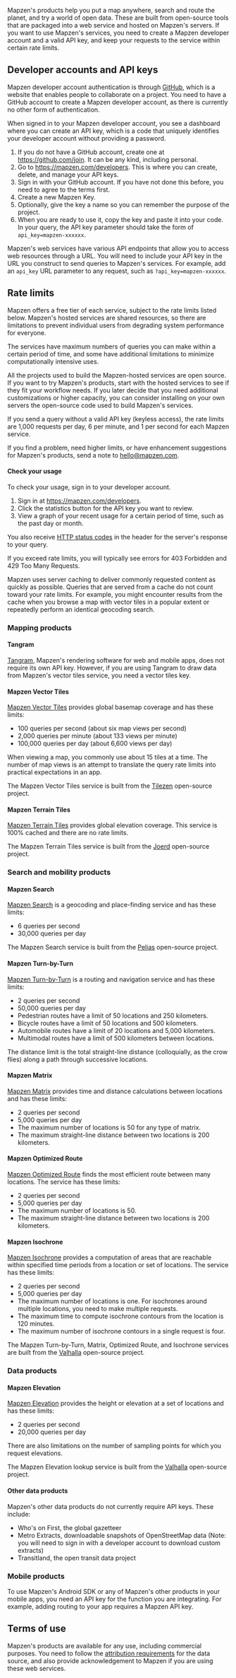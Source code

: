 Mapzen's products help you put a map anywhere, search and route the planet, and try a world of open data. These are built from open-source tools that are packaged into a web service and hosted on Mapzen's servers. If you want to use Mapzen's services, you need to create a Mapzen developer account and a valid API key, and keep your requests to the service within certain rate limits.

## Developer accounts and API keys

Mapzen developer account authentication is through [GitHub](https://github.com), which is a website that enables people to collaborate on a project. You need to have a GitHub account to create a Mapzen developer account, as there is currently no other form of authentication.

When signed in to your Mapzen developer account, you see a dashboard where you can create an API key, which is a code that uniquely identifies your developer account without providing a password.

1. If you do not have a GitHub account, create one at https://github.com/join. It can be any kind, including personal.
2. Go to https://mapzen.com/developers. This is where you can create, delete, and manage your API keys.
3. Sign in with your GitHub account. If you have not done this before, you need to agree to the terms first.
4. Create a new Mapzen Key.
5. Optionally, give the key a name so you can remember the purpose of the project.
6. When you are ready to use it, copy the key and paste it into your code. In your query, the API key parameter should take the form of `api_key=mapzen-xxxxxx`.

Mapzen's web services have various API endpoints that allow you to access web resources through a URL. You will need to include your API key in the URL you construct to send queries to Mapzen's services. For example, add an `api_key` URL parameter to any request, such as `?api_key=mapzen-xxxxxx`.

## Rate limits
Mapzen offers a free tier of each service, subject to the rate limits listed below. Mapzen's hosted services are shared resources, so there are limitations to prevent individual users from degrading system performance for everyone.

The services have maximum numbers of queries you can make within a certain period of time, and some have additional limitations to minimize computationally intensive uses.

All the projects used to build the Mapzen-hosted services are open source. If you want to try Mapzen's products, start with the hosted services to see if they fit your workflow needs. If you later decide that you need additional customizations or higher capacity, you can consider installing on your own servers the open-source code used to build Mapzen's services.

If you send a query without a valid API key (keyless access), the rate limits are 1,000 requests per day, 6 per minute, and 1 per second for each Mapzen service.

If you find a problem, need higher limits, or have enhancement suggestions for Mapzen's products, send a note to hello@mapzen.com.

#### Check your usage

To check your usage, sign in to your developer account.

1. Sign in at https://mapzen.com/developers.
2. Click the statistics button for the API key you want to review.
3. View a graph of your recent usage for a certain period of time, such as the past day or month.

You also receive [HTTP status codes](https://en.wikipedia.org/wiki/List_of_HTTP_status_codes) in the header for the server's response to your query.

If you exceed rate limits, you will typically see errors for 403 Forbidden and 429 Too Many Requests.

Mapzen uses server caching to deliver commonly requested content as quickly as possible. Queries that are served from a cache do not count toward your rate limits. For example, you might encounter results from the cache when you browse a map with vector tiles in a popular extent or repeatedly perform an identical geocoding search.

### Mapping products

#### Tangram

[Tangram](https://mapzen.com/documentation/tangram/), Mapzen's rendering software for web and mobile apps, does not require its own API key. However, if you are using Tangram to draw data from Mapzen's vector tiles service, you need a vector tiles key.

#### Mapzen Vector Tiles

[Mapzen Vector Tiles](https://mapzen.com/documentation/vector-tiles/) provides global basemap coverage and has these limits:

- 100 queries per second (about six map views per second)
- 2,000 queries per minute (about 133 views per minute)
- 100,000 queries per day (about 6,600 views per day)

When viewing a map, you commonly use about 15 tiles at a time. The number of map views is an attempt to translate the query rate limits into practical expectations in an app.

The Mapzen Vector Tiles service is built from the [Tilezen](https://github.com/tilezen) open-source project.

#### Mapzen Terrain Tiles

[Mapzen Terrain Tiles](https://mapzen.com/documentation/terrain-tiles/) provides global elevation coverage. This service is 100% cached and there are no rate limits.

The Mapzen Terrain Tiles service is built from the [Joerd](https://github.com/tilezen/joerd) open-source project.

### Search and mobility products

#### Mapzen Search

[Mapzen Search](https://mapzen.com/documentation/search/) is a geocoding and place-finding service and has these limits:

- 6 queries per second
- 30,000 queries per day

The Mapzen Search service is built from the [Pelias](https://github.com/pelias) open-source project.

#### Mapzen Turn-by-Turn

[Mapzen Turn-by-Turn](https://mapzen.com/documentation/turn-by-turn/) is a routing and navigation service and has these limits:

- 2 queries per second
- 50,000 queries per day
- Pedestrian routes have a limit of 50 locations and 250 kilometers.
- Bicycle routes have a limit of 50 locations and 500 kilometers.
- Automobile routes have a limit of 20 locations and 5,000 kilometers.
- Multimodal routes have a limit of 500 kilometers between locations.

The distance limit is the total straight-line distance (colloquially, as the crow flies) along a path through successive locations.

#### Mapzen Matrix

[Mapzen Matrix](https://mapzen.com/documentation/matrix/) provides time and distance calculations between locations and has these limits:

- 2 queries per second
- 5,000 queries per day
- The maximum number of locations is 50 for any type of matrix.
- The maximum straight-line distance between two locations is 200 kilometers.

#### Mapzen Optimized Route

[Mapzen Optimized Route](https://mapzen.com/documentation/optimized/) finds the most efficient route between many locations. The service has these limits:

- 2 queries per second
- 5,000 queries per day
- The maximum number of locations is 50.
- The maximum straight-line distance between two locations is 200 kilometers.

#### Mapzen Isochrone

[Mapzen Isochrone](https://mapzen.com/documentation/mobility/isochrone/api-reference/) provides a computation of areas that are reachable within specified time periods from a location or set of locations. The service has these limits:

- 2 queries per second
- 5,000 queries per day
- The maximum number of locations is one. For isochrones around multiple locations, you need to make multiple requests.
- The maximum time to compute isochrone contours from the location is 120 minutes.
- The maximum number of isochrone contours in a single request is four.

The Mapzen Turn-by-Turn, Matrix, Optimized Route, and Isochrone services are built from the [Valhalla](https://github.com/valhalla) open-source project.

### Data products

#### Mapzen Elevation

[Mapzen Elevation](https://mapzen.com/documentation/elevation/) provides the height or elevation at a set of locations and has these limits:

- 2 queries per second
- 20,000 queries per day

There are also limitations on the number of sampling points for which you request elevations.

The Mapzen Elevation lookup service is built from the [Valhalla](https://github.com/valhalla) open-source project.

#### Other data products

Mapzen's other data products do not currently require API keys. These include:

- Who's on First, the global gazetteer
- Metro Extracts, downloadable snapshots of OpenStreetMap data (Note: you will need to sign in with a developer account to download custom extracts)
- Transitland, the open transit data project

### Mobile products

To use Mapzen's Android SDK or any of Mapzen's other products in your mobile apps, you need an API key for the function you are integrating. For example, adding routing to your app requires a Mapzen API key.

## Terms of use

Mapzen's products are available for any use, including commercial purposes. You need to follow the [attribution requirements](https://mapzen.com/rights/) for the data source, and also provide acknowledgement to Mapzen if you are using these web services.
